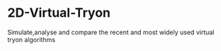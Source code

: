 # 2D-Virtual-Tryon
Simulate,analyse and compare the recent and most widely used virtual tryon algorithms
